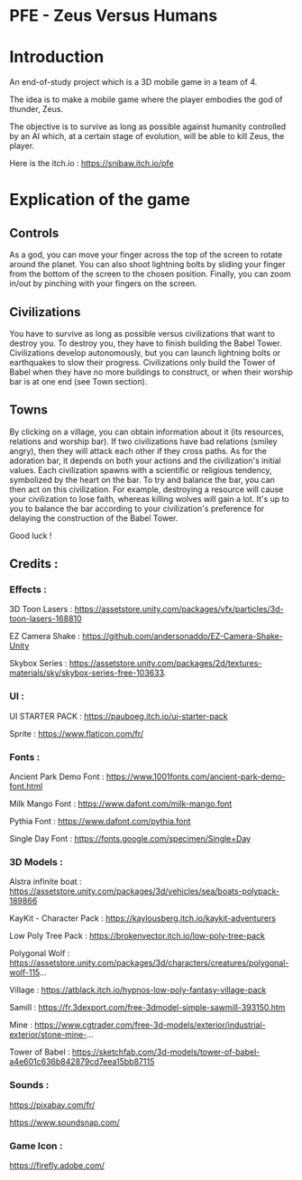 # PFE - Zeus Versus Humans

# Introduction

An end-of-study project which is a 3D mobile game in a team of 4.

The idea is to make a mobile game where the player embodies the god of thunder, Zeus.

The objective is to survive as long as possible against humanity controlled by an AI which, at a certain stage of evolution, will be able to kill Zeus, the player.

Here is the itch.io : https://snibaw.itch.io/pfe

# Explication of the game

## Controls

As a god, you can move your finger across the top of the screen to rotate around the planet. You can also shoot lightning bolts by sliding your finger from the bottom of the screen to the chosen position. Finally, you can zoom in/out by pinching with your fingers on the screen.

## Civilizations

You have to survive as long as possible versus civilizations that want to destroy you. To destroy you, they have to finish building the Babel Tower. Civilizations develop autonomously, but you can launch lightning bolts or earthquakes to slow their progress. Civilizations only build the Tower of Babel when they have no more buildings to construct, or when their worship bar is at one end (see Town section).

## Towns

By clicking on a village, you can obtain information about it (its resources, relations and worship bar). If two civilizations have bad relations (smiley angry), then they will attack each other if they cross paths. As for the adoration bar, it depends on both your actions and the civilization's initial values. Each civilization spawns with a scientific or religious tendency, symbolized by the heart on the bar. To try and balance the bar, you can then act on this civilization. For example, destroying a resource will cause your civilization to lose faith, whereas killing wolves will gain a lot. It's up to you to balance the bar according to your civilization's preference for delaying the construction of the Babel Tower.

Good luck !

## Credits :   

### Effects : 

3D Toon Lasers : https://assetstore.unity.com/packages/vfx/particles/3d-toon-lasers-168810

EZ Camera Shake : https://github.com/andersonaddo/EZ-Camera-Shake-Unity

Skybox Series : https://assetstore.unity.com/packages/2d/textures-materials/sky/skybox-series-free-103633.

### UI : 

UI STARTER PACK : https://pauboeg.itch.io/ui-starter-pack

Sprite : https://www.flaticon.com/fr/

### Fonts : 

Ancient Park Demo Font : https://www.1001fonts.com/ancient-park-demo-font.html

Milk Mango Font : https://www.dafont.com/milk-mango.font

Pythia Font : https://www.dafont.com/pythia.font

Single Day Font : https://fonts.google.com/specimen/Single+Day

### 3D Models : 

Alstra infinite boat : https://assetstore.unity.com/packages/3d/vehicles/sea/boats-polypack-189866

KayKit - Character Pack : https://kaylousberg.itch.io/kaykit-adventurers

Low Poly Tree Pack : https://brokenvector.itch.io/low-poly-tree-pack

Polygonal Wolf : https://assetstore.unity.com/packages/3d/characters/creatures/polygonal-wolf-115...

Village : https://atblack.itch.io/hypnos-low-poly-fantasy-village-pack

Samill : https://fr.3dexport.com/free-3dmodel-simple-sawmill-393150.htm

Mine : https://www.cgtrader.com/free-3d-models/exterior/industrial-exterior/stone-mine-...

Tower of Babel : https://sketchfab.com/3d-models/tower-of-babel-a4e601c636b842879cd7eea15bb87115

### Sounds : 

https://pixabay.com/fr/

https://www.soundsnap.com/

### Game Icon : 

https://firefly.adobe.com/
